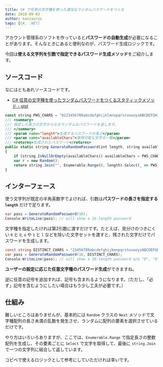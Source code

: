 ```yaml
---
title: C# で任意の文字種を使った適当なランダムパスワードをつくる
date: 2018-09-03
author: kenzauros
tags: [C#, .NET]
---
```


アカウント管理系のソフトを作っていると**パスワードの自動生成**が必要になることがあります。そんなときにあると便利なのが、パスワード生成ロジックです。

今回は**使える文字列を引数で指定できるパスワード生成メソッド**をご紹介します。

## ソースコード

なにはともあれソースコードです。

- [C# 任意の文字種を使ったランダムパスワードをつくるスタティックメソッド - gist](https://gist.github.com/kenzauros/09c6b19b56a98aad0b79c6ed84376f31)

```js
const string PWS_CHARS = "0123456789abcdefghijklmnopqrstuvwxyzABCDEFGHIJKLMNOPQRSTUVWXYZ";
/// <summary>
/// 指定した長さの文字からなるランダムなパスワードを返します。
/// </summary>
/// <param name="length">生成するパスワードの長さ</param>
/// <param name="availableChars">使用可能な文字の一覧</param>
/// <returns>生成されたパスワード</returns>
public static string GenerateRandomPassword(int length, string availableChars = PWS_CHARS)
{
    if (string.IsNullOrEmpty(availableChars)) availableChars = PWS_CHARS;
    var r = new Random();
    return string.Join("", Enumerable.Range(0, length).Select(_ => PWS_CHARS[r.Next(availableChars.Length)]));
}
```

## インターフェース

使う文字列が既定の半角英数字でよければ、引数は**パスワードの長さを指定する `length`** だけで足ります。

```cs
var pass = GenerateRandomPassword(16);
Console.WriteLine(pass); // will show a 16-length password
```

文字種を指定したければ第2引数に渡すだけです。たとえば、見分けのつきにくい `0` と `O`, `o` や `1` と `l` などを除いた文字セットを渡すと、残された文字だけでパスワードを生成します。

```cs
const string DISTINCT_CHARS = "23456789abcdefghijkmnpqrstuvwxyzABCDEFGHJKLMNPQRSTUVWXYZ";
var pass = GenerateRandomPassword(16, DISTINCT_CHARS);
Console.WriteLine(pass); // will show a 16-length password w/o "0", "O", "o", "1" and "l"
```

**ユーザーの設定に応じた任意文字種のパスワード生成**ができますね。

逆に任意の記号を追加すれば、記号も含まれるようになります。（ただし、「必ず」記号を含むようにしたい場合はもう少し工夫が必要です。）

## 仕組み

難しいところはありませんが、基本的には `Random` クラスの `Next` メソッドで文字種配列の長さ未満の乱数を発生させ、ランダムに配列の要素を選択させているだけです。

やり方はいろいろありますが、ここでは、`Enumerable.Range` で指定長さの整数配列を生成し、その要素ごとに `Select` で文字を取得して、最後に `string.Join` で一つの文字列に結合して返しています。

コピペで使えるロジックとして参考にしていただければ幸いです。



